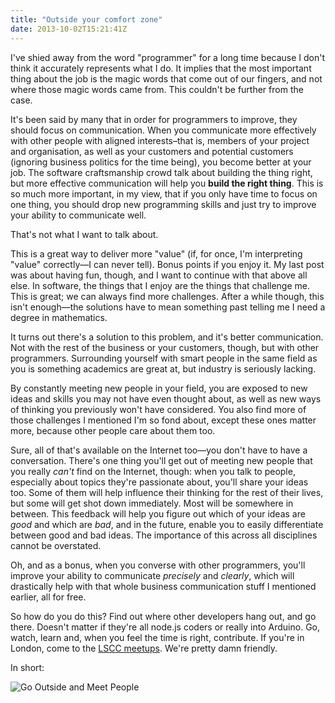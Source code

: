 ```yaml
---
title: "Outside your comfort zone"
date: 2013-10-02T15:21:41Z
---
```


I've shied away from the word "programmer" for a long time because I
don't think it accurately represents what I do. It implies that the most
important thing about the job is the magic words that come out of our
fingers, and not where those magic words came from. This couldn't be
further from the case.

It's been said by many that in order for programmers to improve, they
should focus on communication. When you communicate more effectively
with other people with aligned interests–that is, members of your
project and organisation, as well as your customers and potential
customers (ignoring business politics for the time being), you become
better at your job. The software craftsmanship crowd talk about building
the thing right, but more effective communication will help you **build
the right thing**. This is so much more important, in my view, that if
you only have time to focus on one thing, you should drop new
programming skills and just try to improve your ability to communicate
well.

That's not what I want to talk about.

<!--more-->

This is a great way to deliver more "value" (if, for once, I'm
interpreting "value" correctly—I can never tell). Bonus points if you
enjoy it. My last post was about having fun, though, and I want to
continue with that above all else. In software, the things that I enjoy
are the things that challenge me. This is great; we can always find more
challenges. After a while though, this isn't enough—the solutions have
to mean something past telling me I need a degree in mathematics.

It turns out there's a solution to this problem, and it's better
communication. Not with the rest of the business or your customers,
though, but with other programmers. Surrounding yourself with smart
people in the same field as you is something academics are great at, but
industry is seriously lacking.

By constantly meeting new people in your field, you are exposed to new
ideas and skills you may not have even thought about, as well as new
ways of thinking you previously won't have considered. You also find
more of those challenges I mentioned I'm so fond about, except these
ones matter more, because other people care about them too.

Sure, all of that's available on the Internet too—you don't have to have
a conversation. There's one thing you'll get out of meeting new people
that you really *can't* find on the Internet, though: when you talk to
people, especially about topics they're passionate about, you'll share
your ideas too. Some of them will help influence their thinking for the
rest of their lives, but some will get shot down immediately. Most will
be somewhere in between. This feedback will help you figure out which of
your ideas are *good* and which are *bad*, and in the future, enable you
to easily differentiate between good and bad ideas. The importance of
this across all disciplines cannot be overstated.

Oh, and as a bonus, when you converse with other programmers, you'll
improve your ability to communicate *precisely* and *clearly*, which
will drastically help with that whole business communication stuff I
mentioned earlier, all for free.

So how do you do this? Find out where other developers hang out, and go
there. Doesn't matter if they're all node.js coders or really into
Arduino. Go, watch, learn and, when you feel the time is right,
contribute. If you're in London, come to the [LSCC
meetups](http://www.meetup.com/london-software-craftsmanship/). We're
pretty damn friendly.

In short:

![Go Outside and Meet People](http://i.imgur.com/08Y3HI1.png)
